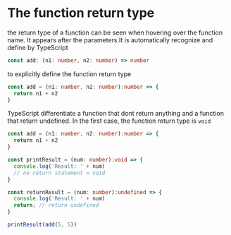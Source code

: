 # The function return type

the return type of a function can be seen when hovering over the function name. It appears after the parameters.It is automatically recognize and define by TypeScript
```typescript
const add: (n1: number, n2: number) => number
```

to explicitly define the function return type

```typescript
const add = (n1: number, n2: number):number => {
  return n1 + n2
}
```

TypeScript differentiate a function that dont return anything and a function that return undefined.
In the first case, the function return type is `void`

```typescript
const add = (n1: number, n2: number):number => {
  return n1 + n2
}

const printResult = (num: number):void => {
  console.log('Result: ' + num)
  // no return statement = void
}

const returnResult = (num: number):undefined => {
  console.log('Result: ' + num)
  return; // return undefined
}

printResult(add(5, 5))
```




